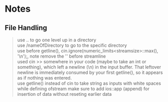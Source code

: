 # Notes

## File Handling

>use .. to go one level up in a directory  
>use /nameOfDirectory to go to the specific directory  
>use before getline(), cin.ignore(numeric_limits\<streamsize>::max(), '\n');, note remove the '\' before streamline  
 used cin >> somewhere in your code (maybe to take an int or something), which left a newline (\n) in the input buffer. That leftover   newline is  immediately consumed by your first getline(), so it appears as if nothing was entered.  
>use getline() instead of cin to take string as inputs with white spaces
>while defining ofstream make sure to add ios::app (append) for insertion of data without reseting earlier data
